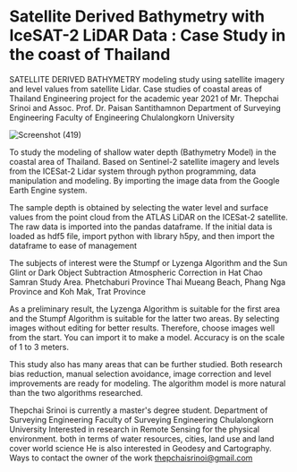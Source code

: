 # Satellite Derived Bathymetry with IceSAT-2 LiDAR Data : Case Study in the coast of Thailand
SATELLITE DERIVED BATHYMETRY modeling study using satellite imagery and level values from satellite Lidar. Case studies of coastal areas of Thailand
Engineering project for the academic year 2021 of Mr. Thepchai Srinoi and Assoc. Prof. Dr. Paisan Santithamnon Department of Surveying Engineering Faculty of Engineering Chulalongkorn University

![Screenshot (419)](https://user-images.githubusercontent.com/88705136/171320963-0ac44fd4-2d7f-4b20-82e5-cd66bb4cf946.png)

To study the modeling of shallow water depth (Bathymetry Model) in the coastal area of ​​Thailand. Based on Sentinel-2 satellite imagery and levels from the ICESat-2 Lidar system through python programming, data manipulation and modeling. By importing the image data from the Google Earth Engine system.

The sample depth is obtained by selecting the water level and surface values ​​from the point cloud from the ATLAS LiDAR on the ICESat-2 satellite. The raw data is imported into the pandas dataframe. If the initial data is loaded as hdf5 file, import python with library h5py, and then import the dataframe to ease of management

The subjects of interest were the Stumpf or Lyzenga Algorithm and the Sun Glint or Dark Object Subtraction Atmospheric Correction in Hat Chao Samran Study Area. Phetchaburi Province Thai Mueang Beach, Phang Nga Province and Koh Mak, Trat Province

As a preliminary result, the Lyzenga Algorithm is suitable for the first area and the Stumpf Algorithm is suitable for the latter two areas. By selecting images without editing for better results. Therefore, choose images well from the start. You can import it to make a model. Accuracy is on the scale of 1 to 3 meters.

This study also has many areas that can be further studied. Both research bias reduction, manual selection avoidance, image correction and level improvements are ready for modeling. The algorithm model is more natural than the two algorithms researched.

Thepchai Srinoi is currently a master's degree student. Department of Surveying Engineering Faculty of Surveying Engineering Chulalongkorn University Interested in research in Remote Sensing for the physical environment. both in terms of water resources, cities, land use and land cover world science He is also interested in Geodesy and Cartography.
Ways to contact the owner of the work thepchaisrinoi@gmail.com
